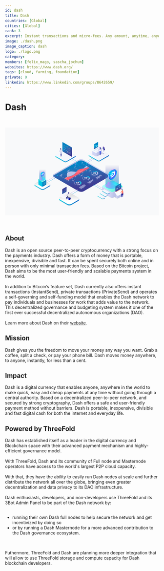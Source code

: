 ```yaml
---
id: dash
title: Dash
countries: [Global]
cities: [Global]
rank: 3
excerpt: Instant transactions and micro-fees. Any amount, anytime, anywhere. 
image: ./dash.png
image_caption: dash
logo: ./logo.png
category:
members: [felix_mago, sascha_jochum]
websites: https://www.dash.org/
tags: [cloud, farming, foundation]
private: 0
linkedin: https://www.linkedin.com/groups/8642659/
---
```


# Dash

<br/>

![dash](./dash2.png)

<br/>

## About

Dash is an open source peer-to-peer cryptocurrency with a strong focus on the payments industry. Dash offers a form of money that is portable, inexpensive, divisible and fast. It can be spent securely both online and in person with only minimal transaction fees. Based on the Bitcoin project, Dash aims to be the most user-friendly and scalable payments system in the world. 
<br/>
<br/>
In addition to Bitcoin’s feature set, Dash currently also offers instant transactions (InstantSend), private transactions (PrivateSend) and operates a self-governing and self-funding model that enables the Dash network to pay individuals and businesses for work that adds value to the network. This decentralized governance and budgeting system makes it one of the first ever successful decentralized autonomous organizations (DAO).
<br/>
<br/>
Learn more about Dash on their [website](https://www.dash.org).

## Mission

Dash gives you the freedom to move your money any way you want. Grab a coffee, split a check, or pay your phone bill. Dash moves money anywhere, to anyone, instantly, for less than a cent.

## Impact

Dash is a digital currency that enables anyone, anywhere in the world to make quick, easy and cheap payments at any time without going through a central authority. Based on a decentralized peer-to-peer network, and secured by strong cryptography, Dash offers a safe and user-friendly payment method without barriers. Dash is portable, inexpensive, divisible and fast digital cash for both the internet and everyday life.

## Powered by ThreeFold

Dash  has established itself as a leader in the digital currency and Blockchain space with their advanced payment mechanism and highly-efficient governance model.
<br/>
<br/>
With ThreeFold, Dash and its community of Full node and Masternode operators have access to the world's largest P2P cloud capacity.
<br/>
<br/>
With that, they have the ability to easily run Dash nodes at scale and further distribute the network all over the globe, bringing even greater decentralization and data privacy to its DAO infrastructure.
<br/>
<br/>
Dash enthusiasts, developers, and non-developers use ThreeFold and its 3Bot Admin Panel to be part of the Dash network by:
<br/>
<br/>
- running their own Dash full nodes to help secure the network and get incentivized by doing so
- or by running a Dash Masternode for a more advanced contribution to the Dash governance ecosystem.
<br/>
<br/> 
Futhermore, ThreeFold and Dash are planning more deeper integration that will allow to use ThreeFold storage and compute capacity for Dash blockchain developers.

<!-- ### Roadmap

- Dec 2020
 - Quick deployment for Dash nodes on ThreeFold capacity
- Q1 2021 
 - Planning of the deeper integration -->


